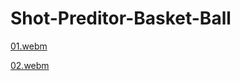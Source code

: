 # Shot-Preditor-Basket-Ball



[01.webm](https://user-images.githubusercontent.com/108759490/190274019-48087e55-c5d0-4495-b8b8-6c5a75c72e1b.webm)


[02.webm](https://user-images.githubusercontent.com/108759490/190274029-e8e8d41f-8092-4d27-8ccd-5f7c4313f66e.webm)




